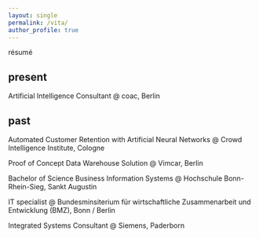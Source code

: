 ```yaml
---
layout: single
permalink: /vita/
author_profile: true
---
```


résumé

## present
Artificial Intelligence Consultant 
  @ coac, Berlin

## past

Automated Customer Retention with Artificial Neural Networks 
  @ Crowd Intelligence Institute, Cologne

Proof of Concept Data Warehouse Solution
  @ Vimcar, Berlin

Bachelor of Science Business Information Systems 
  @ Hochschule Bonn-Rhein-Sieg, Sankt Augustin

IT specialist 
  @ Bundesminsiterium für wirtschaftliche Zusammenarbeit und Entwicklung (BMZ), Bonn / Berlin

Integrated Systems Consultant 
  @ Siemens, Paderborn
